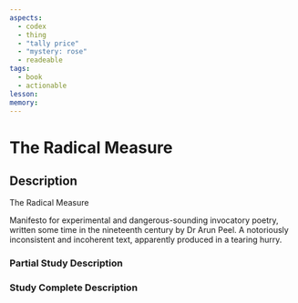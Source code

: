 ```yaml
---
aspects:
  - codex
  - thing
  - "tally price"
  - "mystery: rose"
  - readeable
tags:
  - book
  - actionable
lesson: 
memory: 
---
```


# The Radical Measure

## Description
The Radical Measure

Manifesto for experimental and dangerous-sounding invocatory poetry, written some time in the nineteenth century by Dr Arun Peel. A notoriously inconsistent and incoherent text, apparently produced in a tearing hurry.
### Partial Study Description

### Study Complete Description
